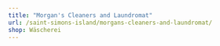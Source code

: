 ```yaml
---
title: "Morgan's Cleaners and Laundromat"
url: /saint-simons-island/morgans-cleaners-and-laundromat/
shop: Wäscherei
---
```

